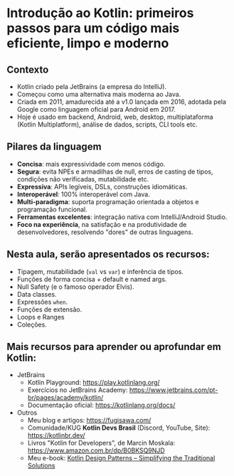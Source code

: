 # Introdução ao Kotlin: primeiros passos para um código mais eficiente, limpo e moderno

## Contexto

- Kotlin criado pela JetBrains (a empresa do IntelliJ).
- Começou como uma alternativa mais moderna ao Java.
- Criada em 2011, amadurecida até a v1.0 lançada em 2016, adotada pela Google como linguagem oficial para Android em 2017.
- Hoje é usado em backend, Android, web, desktop, multiplataforma (Kotlin Multiplatform), análise de dados, scripts, CLI tools etc.

## Pilares da linguagem

- **Concisa**: mais expressividade com menos código.
- **Segura**: evita NPEs e armadilhas de null, erros de casting de tipos,  condições não verificadas, mutabilidade etc.
- **Expressiva**: APIs legíveis, DSLs, construções idiomáticas.
- **Interoperável**: 100% interoperável com Java.
- **Multi-paradigma**: suporta programação orientada a objetos e programação funcional.
- **Ferramentas excelentes**: integração nativa com IntelliJ/Android Studio.
- **Foco na experiência**, na satisfação e na produtividade de desenvolvedores, resolvendo "dores" de outras linguagens.

## Nesta aula, serão apresentados os recursos:

- Tipagem, mutabilidade (`val` vs `var`) e inferência de tipos.
- Funções de forma concisa + default e named args.
- Null Safety (e o famoso operador Elvis).
- Data classes.
- Expressões `when`.
- Funções de extensão.
- Loops e Ranges
- Coleções.

## Mais recursos para aprender ou aprofundar em Kotlin:

- JetBrains
    - Kotlin Playground: https://play.kotlinlang.org/
    - Exercícios no JetBrains Academy: https://www.jetbrains.com/pt-br/pages/academy/kotlin/
    - Documentação oficial: https://kotlinlang.org/docs/
- Outros
    - Meu blog e artigos: https://fugisawa.com/
    - Comunidade/KUG **Kotlin Devs Brasil** (Discord, YouTube, Site): https://kotlinbr.dev/
    - Livros "Kotlin for Developers", de Marcin Moskala: https://www.amazon.com.br/dp/B0BKSQ9NJD
    - Meu e-book: [Kotlin Design Patterns – Simplifying the Traditional Solutions](https://sendfox.com/lp/196o4n)
